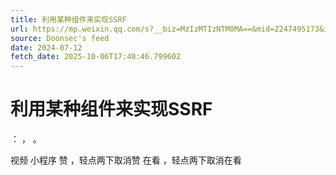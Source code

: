 ```yaml
---
title: 利用某种组件来实现SSRF
url: https://mp.weixin.qq.com/s?__biz=MzIzMTIzNTM0MA==&mid=2247495173&idx=1&sn=00c68e878f93a7d5b47b2d34badacc02
source: Doonsec's feed
date: 2024-07-12
fetch_date: 2025-10-06T17:40:46.799602
---
```


# 利用某种组件来实现SSRF

：
，
。

视频
小程序
赞
，轻点两下取消赞
在看
，轻点两下取消在看